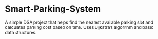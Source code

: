 # Smart-Parking-System
A simple DSA project that helps find the nearest available parking slot and calculates parking cost based on time. Uses Dijkstra’s algorithm and basic data structures.
